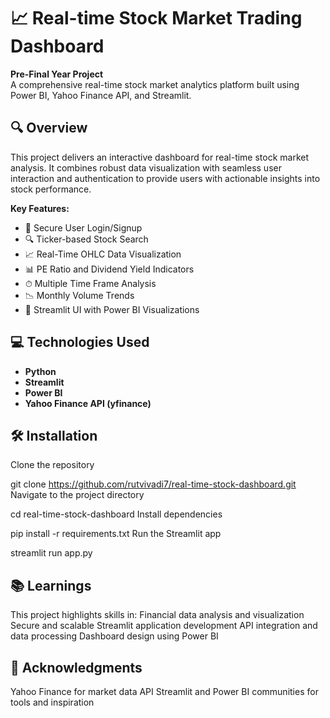 # 📈 Real-time Stock Market Trading Dashboard

**Pre-Final Year Project**  
A comprehensive real-time stock market analytics platform built using Power BI, Yahoo Finance API, and Streamlit.

## 🔍 Overview

This project delivers an interactive dashboard for real-time stock market analysis. It combines robust data visualization with seamless user interaction and authentication to provide users with actionable insights into stock performance.

**Key Features:**
- 🔐 Secure User Login/Signup  
- 🔍 Ticker-based Stock Search  
- 📈 Real-Time OHLC Data Visualization  
- 📊 PE Ratio and Dividend Yield Indicators  
- ⏱ Multiple Time Frame Analysis  
- 📉 Monthly Volume Trends  
- 🧩 Streamlit UI with Power BI Visualizations  

## 💻 Technologies Used

- **Python**
- **Streamlit**
- **Power BI**
- **Yahoo Finance API (yfinance)**
  
## 🛠️ Installation
Clone the repository

git clone https://github.com/rutvivadi7/real-time-stock-dashboard.git
Navigate to the project directory

cd real-time-stock-dashboard
Install dependencies

pip install -r requirements.txt
Run the Streamlit app

streamlit run app.py

## 📚 Learnings

This project highlights skills in:
Financial data analysis and visualization
Secure and scalable Streamlit application development
API integration and data processing
Dashboard design using Power BI

## 🙌 Acknowledgments

Yahoo Finance for market data API
Streamlit and Power BI communities for tools and inspiration
